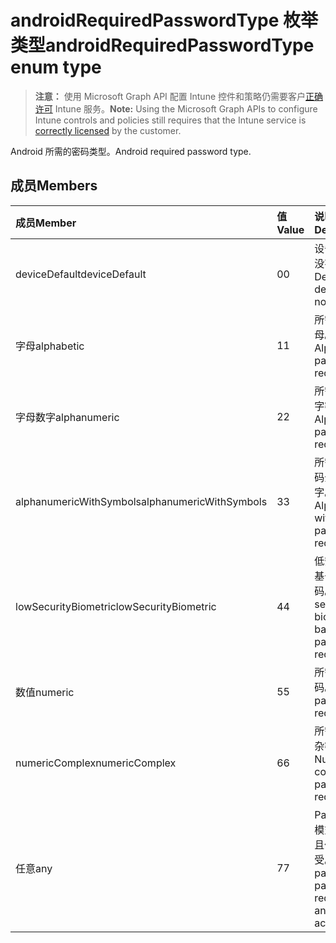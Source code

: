 # <a name="androidrequiredpasswordtype-enum-type"></a><span data-ttu-id="0d8fc-101">androidRequiredPasswordType 枚举类型</span><span class="sxs-lookup"><span data-stu-id="0d8fc-101">androidRequiredPasswordType enum type</span></span>

> <span data-ttu-id="0d8fc-102">**注意：** 使用 Microsoft Graph API 配置 Intune 控件和策略仍需要客户[正确许可](https://go.microsoft.com/fwlink/?linkid=839381) Intune 服务。</span><span class="sxs-lookup"><span data-stu-id="0d8fc-102">**Note:** Using the Microsoft Graph APIs to configure Intune controls and policies still requires that the Intune service is [correctly licensed](https://go.microsoft.com/fwlink/?linkid=839381) by the customer.</span></span>

<span data-ttu-id="0d8fc-103">Android 所需的密码类型。</span><span class="sxs-lookup"><span data-stu-id="0d8fc-103">Android required password type.</span></span>
## <a name="members"></a><span data-ttu-id="0d8fc-104">成员</span><span class="sxs-lookup"><span data-stu-id="0d8fc-104">Members</span></span>
|<span data-ttu-id="0d8fc-105">成员</span><span class="sxs-lookup"><span data-stu-id="0d8fc-105">Member</span></span>|<span data-ttu-id="0d8fc-106">值</span><span class="sxs-lookup"><span data-stu-id="0d8fc-106">Value</span></span>|<span data-ttu-id="0d8fc-107">说明</span><span class="sxs-lookup"><span data-stu-id="0d8fc-107">Description</span></span>|
|:---|:---|:---|
|<span data-ttu-id="0d8fc-108">deviceDefault</span><span class="sxs-lookup"><span data-stu-id="0d8fc-108">deviceDefault</span></span>|<span data-ttu-id="0d8fc-109">0</span><span class="sxs-lookup"><span data-stu-id="0d8fc-109">0</span></span>|<span data-ttu-id="0d8fc-110">设备默认值，没有用途。</span><span class="sxs-lookup"><span data-stu-id="0d8fc-110">Device default value, no intent.</span></span>|
|<span data-ttu-id="0d8fc-111">字母</span><span class="sxs-lookup"><span data-stu-id="0d8fc-111">alphabetic</span></span>|<span data-ttu-id="0d8fc-112">1</span><span class="sxs-lookup"><span data-stu-id="0d8fc-112">1</span></span>|<span data-ttu-id="0d8fc-113">所需的密码字母。</span><span class="sxs-lookup"><span data-stu-id="0d8fc-113">Alphabetic password required.</span></span>|
|<span data-ttu-id="0d8fc-114">字母数字</span><span class="sxs-lookup"><span data-stu-id="0d8fc-114">alphanumeric</span></span>|<span data-ttu-id="0d8fc-115">2</span><span class="sxs-lookup"><span data-stu-id="0d8fc-115">2</span></span>|<span data-ttu-id="0d8fc-116">所需的字母数字密码。</span><span class="sxs-lookup"><span data-stu-id="0d8fc-116">Alphanumeric password required.</span></span>|
|<span data-ttu-id="0d8fc-117">alphanumericWithSymbols</span><span class="sxs-lookup"><span data-stu-id="0d8fc-117">alphanumericWithSymbols</span></span>|<span data-ttu-id="0d8fc-118">3</span><span class="sxs-lookup"><span data-stu-id="0d8fc-118">3</span></span>|<span data-ttu-id="0d8fc-119">所需的符号密码全角字母数字。</span><span class="sxs-lookup"><span data-stu-id="0d8fc-119">Alphanumeric with symbols password required.</span></span>|
|<span data-ttu-id="0d8fc-120">lowSecurityBiometric</span><span class="sxs-lookup"><span data-stu-id="0d8fc-120">lowSecurityBiometric</span></span>|<span data-ttu-id="0d8fc-121">4</span><span class="sxs-lookup"><span data-stu-id="0d8fc-121">4</span></span>|<span data-ttu-id="0d8fc-122">低安全性生物基于所需的密码。</span><span class="sxs-lookup"><span data-stu-id="0d8fc-122">Low security biometrics based password required.</span></span>|
|<span data-ttu-id="0d8fc-123">数值</span><span class="sxs-lookup"><span data-stu-id="0d8fc-123">numeric</span></span>|<span data-ttu-id="0d8fc-124">5</span><span class="sxs-lookup"><span data-stu-id="0d8fc-124">5</span></span>|<span data-ttu-id="0d8fc-125">所需的数字密码。</span><span class="sxs-lookup"><span data-stu-id="0d8fc-125">Numeric password required.</span></span>|
|<span data-ttu-id="0d8fc-126">numericComplex</span><span class="sxs-lookup"><span data-stu-id="0d8fc-126">numericComplex</span></span>|<span data-ttu-id="0d8fc-127">6</span><span class="sxs-lookup"><span data-stu-id="0d8fc-127">6</span></span>|<span data-ttu-id="0d8fc-128">所需的数字复杂密码。</span><span class="sxs-lookup"><span data-stu-id="0d8fc-128">Numeric complex password required.</span></span>|
|<span data-ttu-id="0d8fc-129">任意</span><span class="sxs-lookup"><span data-stu-id="0d8fc-129">any</span></span>|<span data-ttu-id="0d8fc-130">7</span><span class="sxs-lookup"><span data-stu-id="0d8fc-130">7</span></span>|<span data-ttu-id="0d8fc-131">Password 或模式是必需的且任何可接受。</span><span class="sxs-lookup"><span data-stu-id="0d8fc-131">A password or pattern is required, and any is acceptable.</span></span>|



